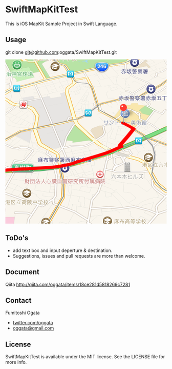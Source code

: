 # SwiftMapKitTest

This is iOS MapKit Sample Project in Swift Language.

## Usage
git clone git@github.com:oggata/SwiftMapKitTest.git

![mapImage](map.png)

## ToDo's

- add text box and input deperture & destination.
- Suggestions, issues and pull requests are more than welcome.

## Document
Qiita
http://qiita.com/oggata/items/18ce281d5818269c7281

## Contact

Fumitoshi Ogata
- [twitter.com/oggata](http://twitter.com/oggata)
- oggata@gmail.com

## License
SwiftMapKitTest is available under the MIT license. 
See the LICENSE file for more info.
